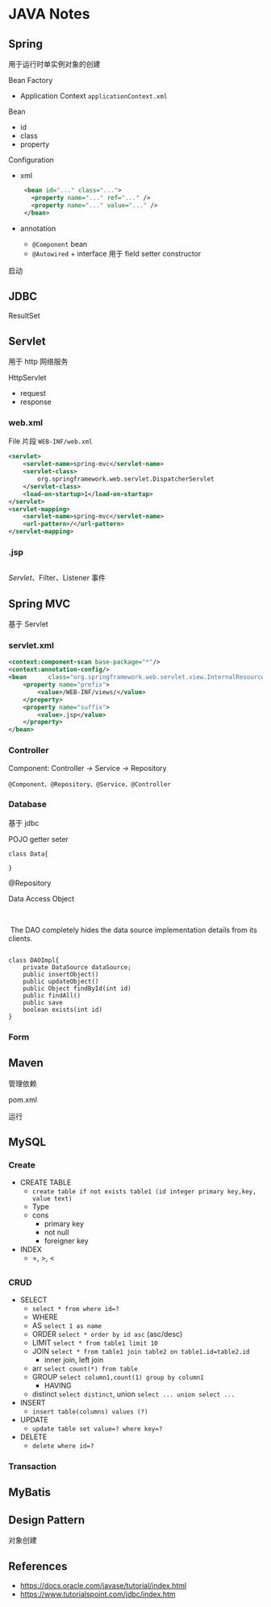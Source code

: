 # JAVA Notes

## Spring

用于运行时单实例对象的创建



Bean Factory

+ Application Context `applicationContext.xml `

Bean

+ id
+ class
+ property


Configuration

+ xml

   ```xml
    <bean id="..." class="...">
      <property name="..." ref="..." />
      <property name="..." value="..." />
    </bean>
   ```

+ annotation
  + `@Component` bean
  + `@Autowired` + interface 用于 field setter constructor



启动



## JDBC


ResultSet




## Servlet

用于 http 网络服务

HttpServlet

+ request
+ response

### web.xml

File 片段 `WEB-INF/web.xml`

```xml
<servlet>
    <servlet-name>spring-mvc</servlet-name>
    <servlet-class>
        org.springframework.web.servlet.DispatcherServlet
    </servlet-class>
    <load-on-startup>1</load-on-startup>
</servlet>
<servlet-mapping>
    <servlet-name>spring-mvc</servlet-name>
    <url-pattern>/</url-pattern>
</servlet-mapping>
```



### .jsp

```jsp

```



 *Servlet*、Filter、Listener 事件

 

## Spring MVC

基于 Servlet

### servlet.xml

```xml
<context:component-scan base-package="*"/>
<context:annotation-config/>
<bean      class="org.springframework.web.servlet.view.InternalResourceViewResolver">
    <property name="prefix">
        <value>/WEB-INF/views/</value>
    </property>
    <property name="suffix">
        <value>.jsp</value>
    </property>
</bean>
```



### Controller 



Component: Controller -> Service -> Repository

`@Component、@Repository、@Service、@Controller`

### Database

基于 jdbc

POJO
getter seter

```
class Data{
    
}
```



@Repository

Data Access Object

​     

​     The DAO completely hides the data source implementation details from its clients. 



```

class DAOImpl{
    private DataSource dataSource;
    public insertObject()
    public updateObject()
    public Object findById(int id)
    public findAll()
    public save
    boolean exists(int id)
}
```





### Form



## Maven

管理依赖

pom.xml

运行



## MySQL

### Create

+ CREATE TABLE 
  + `create table if not exists table1 (id integer primary key,key, value text)`
  + Type
  + cons
    + primary key
    + not null
    + foreigner key
+ INDEX
  + =, >, <



##  



### CRUD

+ SELECT
  + `select * from where id=?`
  + WHERE
  + AS `select 1 as name`
  + ORDER  `select * order by id asc` (asc/desc)
  + LIMIT `select * from table1 limit 10 `
  + JOIN `select * from table1 join table2 on table1.id=table2.id` 
    + inner join, left join
  + arr `select count(*) from table`
  + GROUP `select column1,count(1) group by column1`
    + HAVING
  + distinct `select distinct`, union `select ... union select ...`
+ INSERT
  + `insert table(columns) values (?)`
+ UPDATE 
  + `update table set value=? where key=?`
+ DELETE
  + `delete where id=?`

### Transaction

## MyBatis

## Design Pattern

对象创建



## References

+ https://docs.oracle.com/javase/tutorial/index.html
+ https://www.tutorialspoint.com/jdbc/index.htm







